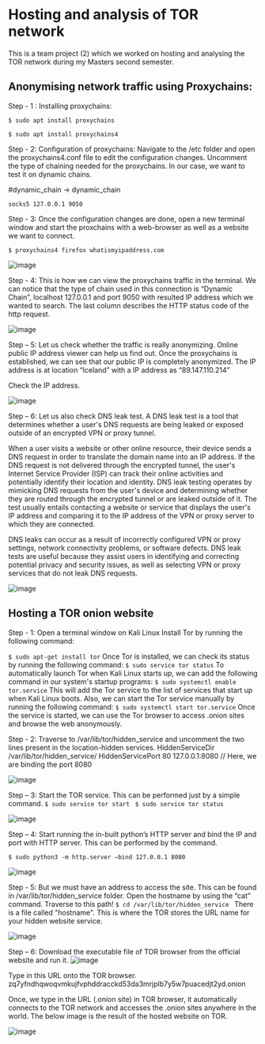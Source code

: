 # Hosting and analysis of TOR network 
This is a team project (2) which we worked on hosting and analysing the TOR network during my Masters second semester. 

## Anonymising network traffic using Proxychains:

Step - 1 : Installing proxychains:

``` $ sudo apt install proxychains ```

``` $ sudo apt install proxychains4 ```

Step - 2: Configuration of proxychains:
Navigate to the /etc folder and open the proxychains4.conf file to edit the configuration changes. Uncomment the type of chaining needed for the proxychains. In our case, we want to test it on dynamic chains.

#dynamic_chain -> dynamic_chain

``` socks5 127.0.0.1 9050 ```

Step - 3: Once the configuration changes are done, open a new terminal window and start the proxchains with a web-browser as well as a website we want to connect.

``` $ proxychains4 firefox whatismyipaddress.com ```

![image](https://github.com/Rusheelraj/TOR-Project/assets/30828807/d4fb5b43-440b-4d14-ba8d-214b530f450b)

Step - 4: This is how we can view the proxychains traffic in the terminal. We can notice that the type of chain used in this connection is “Dynamic Chain”, localhost 127.0.0.1 and port 9050 with resulted IP address which we wanted to search. The last column describes the HTTP status code of the http request.

![image](https://github.com/Rusheelraj/TOR-Project/assets/30828807/8fa3bb91-53f9-43c5-8b35-9753cf10edfe)

Step – 5: Let us check whether the traffic is really anonymizing. Online public IP address viewer can help us find out. Once the proxychains is established, we can see that our public IP is completely anonymized. The IP address is at location “Iceland” with a IP address as “89.147.110.214”

Check the IP address.

![image](https://github.com/Rusheelraj/TOR-Project/assets/30828807/d368ce2a-d778-4cd0-94c0-36634aa6c67e)

Step – 6: Let us also check DNS leak test. A DNS leak test is a tool that determines whether a user's DNS requests are being leaked or exposed outside of an encrypted VPN or proxy tunnel.

When a user visits a website or other online resource, their device sends a DNS request in order to translate the domain name into an IP address. If the DNS request is not delivered through the encrypted tunnel, the user's Internet Service Provider (ISP) can track their online activities and potentially identify their location and identity. DNS leak testing operates by mimicking DNS requests from the user's device and determining whether they are routed through the encrypted tunnel or are leaked outside of it. The test usually entails contacting a website or service that displays the user's IP address and comparing it to the IP address of the VPN or proxy server to which they are connected.

DNS leaks can occur as a result of incorrectly configured VPN or proxy settings, network connectivity problems, or software defects. DNS leak tests are useful because they assist users in identifying and correcting potential privacy and security issues, as well as selecting VPN or proxy services that do not leak DNS requests.

![image](https://github.com/Rusheelraj/TOR-Project/assets/30828807/18613c1c-58d4-45a9-b9ac-e038f8ffbb2c)

## Hosting a TOR onion website

Step - 1: Open a terminal window on Kali Linux Install Tor by running the following command:

``` $ sudo apt-get install tor ```
Once Tor is installed, we can check its status by running the following command:
``` $ sudo service tor status ```
To automatically launch Tor when Kali Linux starts up, we can add the following command in our system's startup programs:
``` $ sudo systemctl enable tor.service ```
This will add the Tor service to the list of services that start up when Kali Linux boots. Also, we can start the Tor service manually by running the following command:
``` $ sudo systemctl start tor.service ```
Once the service is started, we can use the Tor browser to access .onion sites and browse the web anonymously.

Step - 2: Traverse to /var/lib/tor/hidden_service and uncomment the two lines present in the location-hidden services. 
HiddenServiceDir /var/lib/tor/hidden_service/
HiddenServicePort 80 127.0.0.1:8080 // Here, we are binding the port 8080

![image](https://github.com/Rusheelraj/TOR-Project/assets/30828807/76f0bfc9-922a-40ad-93d4-ad10115b9539)

Step – 3: Start the TOR service. This can be performed just by a simple command.
``` $ sudo service tor start  ```
``` $ sudo service tor status ```

![image](https://github.com/Rusheelraj/TOR-Project/assets/30828807/42b322da-eb12-429c-9de6-1f746ecfeb28)

Step – 4: Start running the in-built python’s HTTP server and bind the IP and port with HTTP server. This can be performed by the command.

``` $ sudo python3 -m http.server –bind 127.0.0.1 8080 ```

![image](https://github.com/Rusheelraj/TOR-Project/assets/30828807/0d41d2c6-a63f-465f-966b-34194a07dedf)

Step - 5: But we must have an address to access the site. This can be found in /var/lib/tor/hidden_service folder. Open the hostname by using the “cat” command.
Traverse to this path! 
``` $ cd /var/lib/tor/hidden_service  ```
There is a file called "hostname". This is where the TOR stores the URL name for your hidden website service. 

![image](https://github.com/Rusheelraj/TOR-Project/assets/30828807/8527b1bf-3733-4f8c-a6ef-f32a8b4d4d84)

Step – 6: Download the executable file of TOR browser from the official website and run it. 
![image](https://github.com/Rusheelraj/TOR-Project/assets/30828807/df278c9a-5fdd-4da9-8ee3-a7aae5b8b9f1)

Type in this URL onto the TOR browser.
zq7yfndhqwoqvmkujfvphddracckd53da3mrjplb7y5w7puacedjt2yd.onion

Once, we type in the URL (.onion site) in TOR browser, it automatically connects to the TOR network and accesses the .onion sites anywhere in the world. 
The below image is the result of the hosted website on TOR.

![image](https://github.com/Rusheelraj/TOR-Project/assets/30828807/e6c544a7-2116-4129-9591-8158d2e1ceab)

